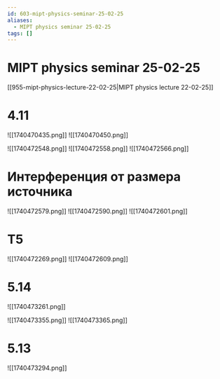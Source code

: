 ```yaml
---
id: 603-mipt-physics-seminar-25-02-25
aliases:
  - MIPT physics seminar 25-02-25
tags: []
---
```


# MIPT physics seminar 25-02-25

[[955-mipt-physics-lecture-22-02-25|MIPT physics lecture 22-02-25]]

# 4.11

![[1740470435.png]]
![[1740470450.png]]

![[1740472548.png]]
![[1740472558.png]]
![[1740472566.png]]

# Интерференция от размера источника

![[1740472579.png]]
![[1740472590.png]]
![[1740472601.png]]

# T5

![[1740472269.png]]
![[1740472609.png]]

# 5.14

![[1740473261.png]]

![[1740473355.png]]
![[1740473365.png]]

# 5.13

![[1740473294.png]]
